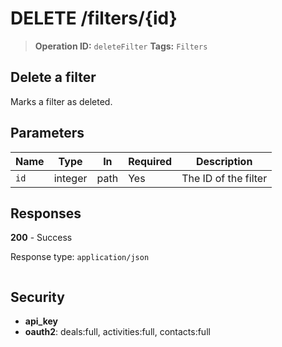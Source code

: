 # DELETE /filters/{id}

> **Operation ID:** `deleteFilter`
> **Tags:** `Filters`

## Delete a filter

Marks a filter as deleted.

## Parameters

| Name | Type | In | Required | Description |
|------|------|-------|----------|-------------|
| `id` | integer | path | Yes | The ID of the filter |

## Responses

**200** - Success

Response type: `application/json`

```

```


## Security

- **api_key**
- **oauth2**: deals:full, activities:full, contacts:full